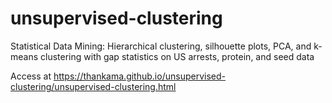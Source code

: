 # unsupervised-clustering
Statistical Data Mining: Hierarchical clustering, silhouette plots, PCA, and k-means clustering with gap statistics on US arrests, protein, and seed data

Access at https://thankama.github.io/unsupervised-clustering/unsupervised-clustering.html
